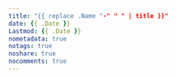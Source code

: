 ```yaml
---
title: "{{ replace .Name "-" " " | title }}"
date: {{ .Date }}
Lastmod: {{ .Date }}
nometadata: true
notags: true
noshare: true
nocomments: true
---
```


